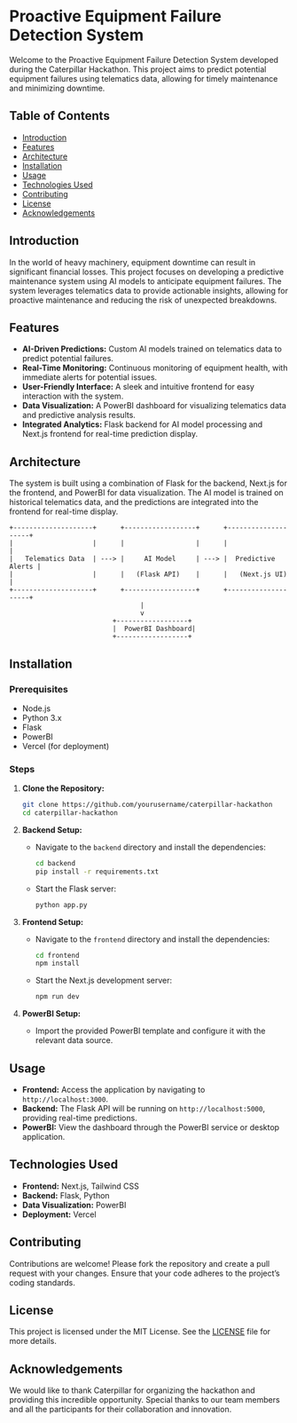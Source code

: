# Proactive Equipment Failure Detection System

Welcome to the Proactive Equipment Failure Detection System developed during the Caterpillar Hackathon. This project aims to predict potential equipment failures using telematics data, allowing for timely maintenance and minimizing downtime.

## Table of Contents

- [Introduction](#introduction)
- [Features](#features)
- [Architecture](#architecture)
- [Installation](#installation)
- [Usage](#usage)
- [Technologies Used](#technologies-used)
- [Contributing](#contributing)
- [License](#license)
- [Acknowledgements](#acknowledgements)

## Introduction

In the world of heavy machinery, equipment downtime can result in significant financial losses. This project focuses on developing a predictive maintenance system using AI models to anticipate equipment failures. The system leverages telematics data to provide actionable insights, allowing for proactive maintenance and reducing the risk of unexpected breakdowns.

## Features

- **AI-Driven Predictions:** Custom AI models trained on telematics data to predict potential failures.
- **Real-Time Monitoring:** Continuous monitoring of equipment health, with immediate alerts for potential issues.
- **User-Friendly Interface:** A sleek and intuitive frontend for easy interaction with the system.
- **Data Visualization:** A PowerBI dashboard for visualizing telematics data and predictive analysis results.
- **Integrated Analytics:** Flask backend for AI model processing and Next.js frontend for real-time prediction display.

## Architecture

The system is built using a combination of Flask for the backend, Next.js for the frontend, and PowerBI for data visualization. The AI model is trained on historical telematics data, and the predictions are integrated into the frontend for real-time display.

```plaintext
+--------------------+      +------------------+      +--------------------+
|                    |      |                  |      |                    |
|   Telematics Data  | ---> |     AI Model     | ---> |  Predictive Alerts |
|                    |      |   (Flask API)    |      |   (Next.js UI)     |
+--------------------+      +------------------+      +--------------------+
                                 |
                                 v
                          +------------------+
                          |  PowerBI Dashboard|
                          +------------------+
```

## Installation

### Prerequisites

- Node.js
- Python 3.x
- Flask
- PowerBI
- Vercel (for deployment)

### Steps

1. **Clone the Repository:**

   ```bash
   git clone https://github.com/yourusername/caterpillar-hackathon
   cd caterpillar-hackathon
   ```

2. **Backend Setup:**

   - Navigate to the `backend` directory and install the dependencies:

     ```bash
     cd backend
     pip install -r requirements.txt
     ```

   - Start the Flask server:

     ```bash
     python app.py
     ```

3. **Frontend Setup:**

   - Navigate to the `frontend` directory and install the dependencies:

     ```bash
     cd frontend
     npm install
     ```

   - Start the Next.js development server:

     ```bash
     npm run dev
     ```

4. **PowerBI Setup:**

   - Import the provided PowerBI template and configure it with the relevant data source.

## Usage

- **Frontend:** Access the application by navigating to `http://localhost:3000`.
- **Backend:** The Flask API will be running on `http://localhost:5000`, providing real-time predictions.
- **PowerBI:** View the dashboard through the PowerBI service or desktop application.

## Technologies Used

- **Frontend:** Next.js, Tailwind CSS
- **Backend:** Flask, Python
- **Data Visualization:** PowerBI
- **Deployment:** Vercel

## Contributing

Contributions are welcome! Please fork the repository and create a pull request with your changes. Ensure that your code adheres to the project’s coding standards.

## License

This project is licensed under the MIT License. See the [LICENSE](LICENSE) file for more details.

## Acknowledgements

We would like to thank Caterpillar for organizing the hackathon and providing this incredible opportunity. Special thanks to our team members and all the participants for their collaboration and innovation.


